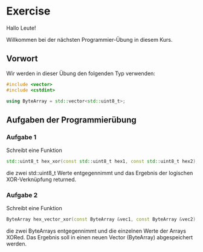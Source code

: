 # Exercise

Hallo Leute!

Willkommen bei der nächsten Programmier-Übung in diesem Kurs.

## Vorwort

Wir werden in dieser Übung den folgenden Typ verwenden:

```cpp
#include <vector>
#include <cstdint>

using ByteArray = std::vector<std::uint8_t>;
```

## Aufgaben der Programmierübung

### Aufgabe 1

Schreibt eine Funktion

```cpp
std::uint8_t hex_xor(const std::uint8_t hex1, const std::uint8_t hex2);
```

die zwei std::uint8_t Werte entgegennimmt und das Ergebnis der logischen XOR-Verknüpfung returned.

### Aufgabe 2

Schreibt eine Funktion

```cpp
ByteArray hex_vector_xor(const ByteArray &vec1, const ByteArray &vec2);
```

die zwei ByteArrays entgegennimmt und die einzelnen Werte der Arrays XORed. Das Ergebnis soll in einen neuen Vector (ByteArray) abgespeichert werden.

